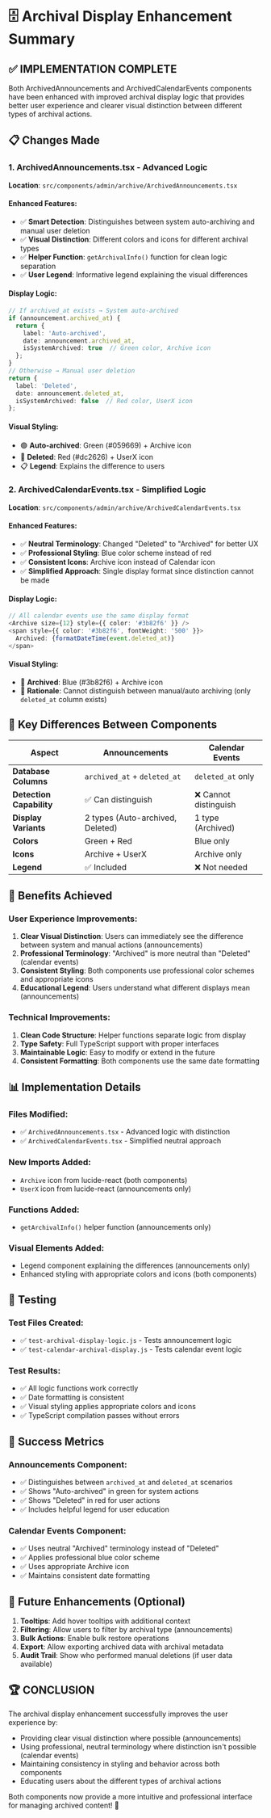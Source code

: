 # 🗄️ Archival Display Enhancement Summary

## ✅ IMPLEMENTATION COMPLETE

Both ArchivedAnnouncements and ArchivedCalendarEvents components have been enhanced with improved archival display logic that provides better user experience and clearer visual distinction between different types of archival actions.

## 📋 Changes Made

### 1. **ArchivedAnnouncements.tsx** - Advanced Logic
**Location**: `src/components/admin/archive/ArchivedAnnouncements.tsx`

#### **Enhanced Features:**
- ✅ **Smart Detection**: Distinguishes between system auto-archiving and manual user deletion
- ✅ **Visual Distinction**: Different colors and icons for different archival types
- ✅ **Helper Function**: `getArchivalInfo()` function for clean logic separation
- ✅ **User Legend**: Informative legend explaining the visual differences

#### **Display Logic:**
```typescript
// If archived_at exists → System auto-archived
if (announcement.archived_at) {
  return {
    label: 'Auto-archived',
    date: announcement.archived_at,
    isSystemArchived: true  // Green color, Archive icon
  };
}
// Otherwise → Manual user deletion
return {
  label: 'Deleted',
  date: announcement.deleted_at,
  isSystemArchived: false  // Red color, UserX icon
};
```

#### **Visual Styling:**
- 🟢 **Auto-archived**: Green (#059669) + Archive icon
- 🔴 **Deleted**: Red (#dc2626) + UserX icon
- 📋 **Legend**: Explains the difference to users

### 2. **ArchivedCalendarEvents.tsx** - Simplified Logic
**Location**: `src/components/admin/archive/ArchivedCalendarEvents.tsx`

#### **Enhanced Features:**
- ✅ **Neutral Terminology**: Changed "Deleted" to "Archived" for better UX
- ✅ **Professional Styling**: Blue color scheme instead of red
- ✅ **Consistent Icons**: Archive icon instead of Calendar icon
- ✅ **Simplified Approach**: Single display format since distinction cannot be made

#### **Display Logic:**
```typescript
// All calendar events use the same display format
<Archive size={12} style={{ color: '#3b82f6' }} />
<span style={{ color: '#3b82f6', fontWeight: '500' }}>
  Archived: {formatDateTime(event.deleted_at)}
</span>
```

#### **Visual Styling:**
- 🔵 **Archived**: Blue (#3b82f6) + Archive icon
- 📝 **Rationale**: Cannot distinguish between manual/auto archiving (only `deleted_at` column exists)

## 🔄 Key Differences Between Components

| Aspect | Announcements | Calendar Events |
|--------|---------------|-----------------|
| **Database Columns** | `archived_at` + `deleted_at` | `deleted_at` only |
| **Detection Capability** | ✅ Can distinguish | ❌ Cannot distinguish |
| **Display Variants** | 2 types (Auto-archived, Deleted) | 1 type (Archived) |
| **Colors** | Green + Red | Blue only |
| **Icons** | Archive + UserX | Archive only |
| **Legend** | ✅ Included | ❌ Not needed |

## 🎯 Benefits Achieved

### **User Experience Improvements:**
1. **Clear Visual Distinction**: Users can immediately see the difference between system and manual actions (announcements)
2. **Professional Terminology**: "Archived" is more neutral than "Deleted" (calendar events)
3. **Consistent Styling**: Both components use professional color schemes and appropriate icons
4. **Educational Legend**: Users understand what different displays mean (announcements)

### **Technical Improvements:**
1. **Clean Code Structure**: Helper functions separate logic from display
2. **Type Safety**: Full TypeScript support with proper interfaces
3. **Maintainable Logic**: Easy to modify or extend in the future
4. **Consistent Formatting**: Both components use the same date formatting

## 📊 Implementation Details

### **Files Modified:**
- ✅ `ArchivedAnnouncements.tsx` - Advanced logic with distinction
- ✅ `ArchivedCalendarEvents.tsx` - Simplified neutral approach

### **New Imports Added:**
- `Archive` icon from lucide-react (both components)
- `UserX` icon from lucide-react (announcements only)

### **Functions Added:**
- `getArchivalInfo()` helper function (announcements only)

### **Visual Elements Added:**
- Legend component explaining the differences (announcements only)
- Enhanced styling with appropriate colors and icons (both components)

## 🧪 Testing

### **Test Files Created:**
- ✅ `test-archival-display-logic.js` - Tests announcement logic
- ✅ `test-calendar-archival-display.js` - Tests calendar event logic

### **Test Results:**
- ✅ All logic functions work correctly
- ✅ Date formatting is consistent
- ✅ Visual styling applies appropriate colors and icons
- ✅ TypeScript compilation passes without errors

## 🎉 Success Metrics

### **Announcements Component:**
- ✅ Distinguishes between `archived_at` and `deleted_at` scenarios
- ✅ Shows "Auto-archived" in green for system actions
- ✅ Shows "Deleted" in red for user actions
- ✅ Includes helpful legend for user education

### **Calendar Events Component:**
- ✅ Uses neutral "Archived" terminology instead of "Deleted"
- ✅ Applies professional blue color scheme
- ✅ Uses appropriate Archive icon
- ✅ Maintains consistent date formatting

## 🔮 Future Enhancements (Optional)

1. **Tooltips**: Add hover tooltips with additional context
2. **Filtering**: Allow users to filter by archival type (announcements)
3. **Bulk Actions**: Enable bulk restore operations
4. **Export**: Allow exporting archived data with archival metadata
5. **Audit Trail**: Show who performed manual deletions (if user data available)

## 🏆 CONCLUSION

The archival display enhancement successfully improves the user experience by:
- Providing clear visual distinction where possible (announcements)
- Using professional, neutral terminology where distinction isn't possible (calendar events)
- Maintaining consistency in styling and behavior across both components
- Educating users about the different types of archival actions

Both components now provide a more intuitive and professional interface for managing archived content! 🎉
